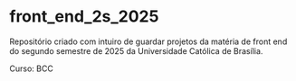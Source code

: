 # front_end_2s_2025
Repositório criado com intuiro de guardar projetos da matéria de front end do segundo semestre de 2025 da Universidade Católica de Brasília.

Curso: BCC
